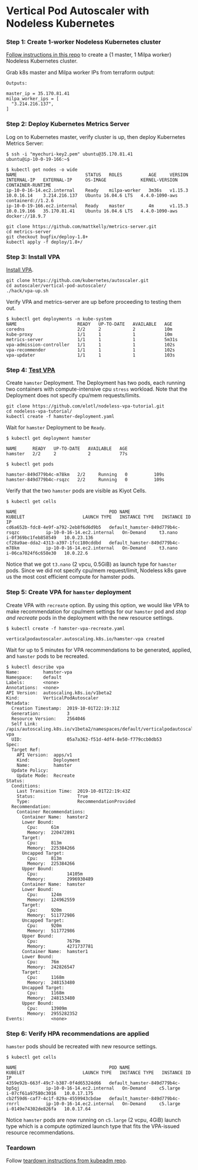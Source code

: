 # Vertical Pod Autoscaler with Nodeless Kubernetes

### Step 1: Create 1-worker Nodeless Kubernetes cluster

[Follow instructions in this repo](https://github.com/elotl/kubeadm-aws) to create a {1 master, 1 Milpa worker} Nodeless Kubernetes cluster.

Grab k8s master and Milpa worker IPs from terraform output:
```
Outputs:

master_ip = 35.170.81.41
milpa_worker_ips = [
  "3.214.216.137",
]
```

### Step 2: Deploy Kubernetes Metrics Server

Log on to Kubernetes master, verify cluster is up, then deploy Kubernetes Metrics Server:

```
$ ssh -i "myechuri-key2.pem" ubuntu@35.170.81.41
ubuntu@ip-10-0-19-166:~$
```

```
$ kubectl get nodes -o wide
NAME                          STATUS   ROLES          AGE     VERSION   INTERNAL-IP   EXTERNAL-IP     OS-IMAGE             KERNEL-VERSION   CONTAINER-RUNTIME
ip-10-0-16-14.ec2.internal    Ready    milpa-worker   3m36s   v1.15.3   10.0.16.14    3.214.216.137   Ubuntu 16.04.6 LTS   4.4.0-1090-aws   containerd://1.2.6
ip-10-0-19-166.ec2.internal   Ready    master         4m      v1.15.3   10.0.19.166   35.170.81.41    Ubuntu 16.04.6 LTS   4.4.0-1090-aws   docker://18.9.7
```

```
git clone https://github.com/mattkelly/metrics-server.git
cd metrics-server
git checkout bugfix/deploy-1.8+
kubectl apply -f deploy/1.8+/
```

### Step 3: Install VPA

[Install VPA](https://github.com/kubernetes/autoscaler/tree/master/vertical-pod-autoscaler#installation).

```
git clone https://github.com/kubernetes/autoscaler.git
cd autoscaler/vertical-pod-autoscaler/
./hack/vpa-up.sh
```

Verify VPA and metrics-server are up before proceeding to testing them out.

```
$ kubectl get deployments -n kube-system
NAME                       READY   UP-TO-DATE   AVAILABLE   AGE
coredns                    2/2     2            2           10m
kube-proxy                 1/1     1            1           10m
metrics-server             1/1     1            1           5m31s
vpa-admission-controller   1/1     1            1           102s
vpa-recommender            1/1     1            1           102s
vpa-updater                1/1     1            1           103s
```
### Step 4: [Test VPA](https://github.com/kubernetes/autoscaler/tree/master/vertical-pod-autoscaler#test-your-installation)

Create `hamster` Deployment. The Deployment has two pods, each running two containers with compute-intensive cpu `stress` workload. Note that the Deployment does not specify cpu/mem requests/limits.

```
git clone https://github.com/elotl/nodeless-vpa-tutorial.git
cd nodeless-vpa-tutorial/
kubectl create -f hamster-deployment.yaml
```

Wait for `hamster` Deployment to be `Ready`.
```
$ kubectl get deployment hamster

NAME      READY   UP-TO-DATE   AVAILABLE   AGE
hamster   2/2     2            2           77s
```

```
$ kubectl get pods

hamster-849d779b4c-m78km   2/2     Running   0          109s
hamster-849d779b4c-rsqzc   2/2     Running   0          109s
```

Verify that the two `hamster` pods are visible as Kiyot Cells.

```
$ kubectl get cells

NAME                                   POD NAME                                  KUBELET                      LAUNCH TYPE   INSTANCE TYPE   INSTANCE ID           IP
cd6a652b-fdc8-4e9f-a792-2eb8f6d6d9b5   default_hamster-849d779b4c-rsqzc          ip-10-0-16-14.ec2.internal   On-Demand     t3.nano         i-0f369bc1feb858549   10.0.23.136
cf28a9ae-dda2-4313-a397-1fcc180cddbd   default_hamster-849d779b4c-m78km          ip-10-0-16-14.ec2.internal   On-Demand     t3.nano         i-06ca7024f6c658e30   10.0.22.6
```

Notice that we got `t3.nano` (2 vpcu, 0.5GiB) as launch type for `hamster` pods. Since we did not specify cpu/mem request/limit, Nodeless k8s gave us the most cost efficient compute for hamster pods.

### Step 5: Create VPA for `hamster` deployment

Create VPA with `recreate` option. By using this option, we would like VPA to make recommendation for cpu/mem settings for our `hamster` pod and *stop and recreate* pods in the deployment with the new resource settings.
```
$ kubectl create -f hamster-vpa-recreate.yaml 

verticalpodautoscaler.autoscaling.k8s.io/hamster-vpa created
```

Wait for up to 5 minutes for VPA recommendations to be generated, applied, and `hamster` pods to be recreated.

```
$ kubectl describe vpa
Name:         hamster-vpa
Namespace:    default
Labels:       <none>
Annotations:  <none>
API Version:  autoscaling.k8s.io/v1beta2
Kind:         VerticalPodAutoscaler
Metadata:
  Creation Timestamp:  2019-10-01T22:19:31Z
  Generation:          3
  Resource Version:    2564046
  Self Link:           /apis/autoscaling.k8s.io/v1beta2/namespaces/default/verticalpodautoscalers/hamster-vpa
  UID:                 05a7a362-f51d-4df4-8e50-f779ccb0db53
Spec:
  Target Ref:
    API Version:  apps/v1
    Kind:         Deployment
    Name:         hamster
  Update Policy:
    Update Mode:  Recreate
Status:
  Conditions:
    Last Transition Time:  2019-10-01T22:19:43Z
    Status:                True
    Type:                  RecommendationProvided
  Recommendation:
    Container Recommendations:
      Container Name:  hamster2
      Lower Bound:
        Cpu:     61m
        Memory:  220472891
      Target:
        Cpu:     813m
        Memory:  225384266
      Uncapped Target:
        Cpu:     813m
        Memory:  225384266
      Upper Bound:
        Cpu:           14105m
        Memory:        2996930489
      Container Name:  hamster
      Lower Bound:
        Cpu:     124m
        Memory:  124962559
      Target:
        Cpu:     920m
        Memory:  511772986
      Uncapped Target:
        Cpu:     920m
        Memory:  511772986
      Upper Bound:
        Cpu:           7679m
        Memory:        4271737781
      Container Name:  hamster1
      Lower Bound:
        Cpu:     76m
        Memory:  242826547
      Target:
        Cpu:     1168m
        Memory:  248153480
      Uncapped Target:
        Cpu:     1168m
        Memory:  248153480
      Upper Bound:
        Cpu:     13909m
        Memory:  2955282352
Events:          <none>

```

### Step 6: Verify HPA recommendations are applied

`hamster` pods should be recreated with new resource settings.

```
$ kubectl get cells

NAME                                   POD NAME                                  KUBELET                      LAUNCH TYPE   INSTANCE TYPE   INSTANCE ID           IP
4359e92b-663f-49c7-b387-0f4d65324d66   default_hamster-849d779b4c-bp5qj          ip-10-0-16-14.ec2.internal   On-Demand     c5.large        i-07cf61a97580c3016   10.0.17.175
cb2f59d6-caf7-4c1f-829a-4559943cbdae   default_hamster-849d779b4c-rnrrl          ip-10-0-16-14.ec2.internal   On-Demand     c5.large        i-0149e74302de826fa   10.0.17.64
```

Notice `hamster` pods are now running on `c5.large` (2 vcpu, 4GiB) launch type which is a compute optimized launch type that fits the VPA-issued resource recommendations. 

### Teardown

Follow [teardown instructions from kubeadm repo](https://github.com/elotl/kubeadm-aws#teardown).
